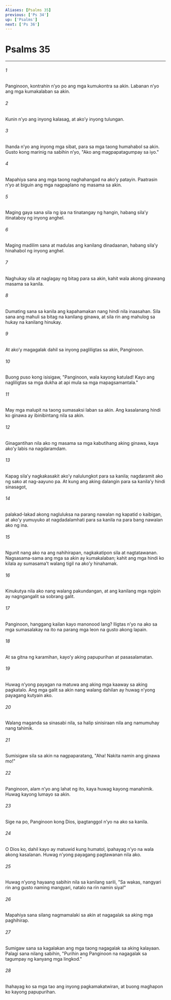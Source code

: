 ```yaml
---
Aliases: [Psalms 35]
previous: ['Ps 34']
up: ['Psalms']
next: ['Ps 36']
---
```

# Psalms 35

***

###### 1
Panginoon, kontrahin nʼyo po ang mga kumukontra sa akin. Labanan nʼyo ang mga kumakalaban sa akin. 

###### 2
Kunin nʼyo ang inyong kalasag, at akoʼy inyong tulungan. 

###### 3
Ihanda nʼyo ang inyong mga sibat, para sa mga taong humahabol sa akin. Gusto kong marinig na sabihin nʼyo, "Ako ang magpapatagumpay sa iyo." 

###### 4
Mapahiya sana ang mga taong naghahangad na akoʼy patayin. Paatrasin nʼyo at biguin ang mga nagpaplano ng masama sa akin. 

###### 5
Maging gaya sana sila ng ipa na tinatangay ng hangin, habang silaʼy itinataboy ng inyong anghel. 

###### 6
Maging madilim sana at madulas ang kanilang dinadaanan, habang silaʼy hinahabol ng inyong anghel. 

###### 7
Naghukay sila at naglagay ng bitag para sa akin, kahit wala akong ginawang masama sa kanila. 

###### 8
Dumating sana sa kanila ang kapahamakan nang hindi nila inaasahan. Sila sana ang mahuli sa bitag na kanilang ginawa, at sila rin ang mahulog sa hukay na kanilang hinukay. 

###### 9
At akoʼy magagalak dahil sa inyong pagliligtas sa akin, Panginoon. 

###### 10
Buong puso kong isisigaw, "Panginoon, wala kayong katulad! Kayo ang nagliligtas sa mga dukha at api mula sa mga mapagsamantala." 

###### 11
May mga malupit na taong sumasaksi laban sa akin. Ang kasalanang hindi ko ginawa ay ibinibintang nila sa akin. 

###### 12
Ginagantihan nila ako ng masama sa mga kabutihang aking ginawa, kaya akoʼy labis na nagdaramdam. 

###### 13
Kapag silaʼy nagkakasakit akoʼy nalulungkot para sa kanila; nagdaramit ako ng sako at nag-aayuno pa. At kung ang aking dalangin para sa kanilaʼy hindi sinasagot, 

###### 14
palakad-lakad akong nagluluksa na parang nawalan ng kapatid o kaibigan, at akoʼy yumuyuko at nagdadalamhati para sa kanila na para bang nawalan ako ng ina. 

###### 15
Ngunit nang ako na ang nahihirapan, nagkakatipon sila at nagtatawanan. Nagsasama-sama ang mga sa akin ay kumakalaban; kahit ang mga hindi ko kilala ay sumasamaʼt walang tigil na akoʼy hinahamak. 

###### 16
Kinukutya nila ako nang walang pakundangan, at ang kanilang mga ngipin ay nagngangalit sa sobrang galit. 

###### 17
Panginoon, hanggang kailan kayo manonood lang? Iligtas nʼyo na ako sa mga sumasalakay na ito na parang mga leon na gusto akong lapain. 

###### 18
At sa gitna ng karamihan, kayoʼy aking papupurihan at pasasalamatan. 

###### 19
Huwag nʼyong payagan na matuwa ang aking mga kaaway sa aking pagkatalo. Ang mga galit sa akin nang walang dahilan ay huwag nʼyong payagang kutyain ako. 

###### 20
Walang maganda sa sinasabi nila, sa halip sinisiraan nila ang namumuhay nang tahimik. 

###### 21
Sumisigaw sila sa akin na nagpaparatang, "Aha! Nakita namin ang ginawa mo!" 

###### 22
Panginoon, alam nʼyo ang lahat ng ito, kaya huwag kayong manahimik. Huwag kayong lumayo sa akin. 

###### 23
Sige na po, Panginoon kong Dios, ipagtanggol nʼyo na ako sa kanila. 

###### 24
O Dios ko, dahil kayo ay matuwid kung humatol, ipahayag nʼyo na wala akong kasalanan. Huwag nʼyong payagang pagtawanan nila ako. 

###### 25
Huwag nʼyong hayaang sabihin nila sa kanilang sarili, "Sa wakas, nangyari rin ang gusto naming mangyari, natalo na rin namin siya!" 

###### 26
Mapahiya sana silang nagmamalaki sa akin at nagagalak sa aking mga paghihirap. 

###### 27
Sumigaw sana sa kagalakan ang mga taong nagagalak sa aking kalayaan. Palagi sana nilang sabihin, "Purihin ang Panginoon na nagagalak sa tagumpay ng kanyang mga lingkod." 

###### 28
Ihahayag ko sa mga tao ang inyong pagkamakatwiran, at buong maghapon ko kayong papupurihan.
